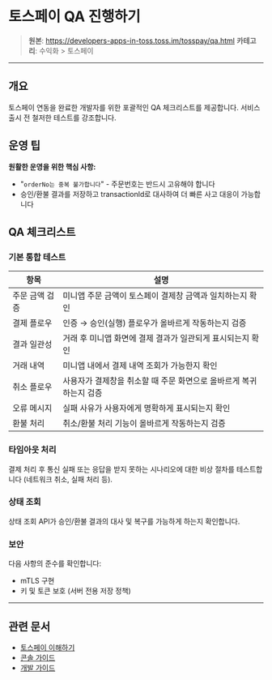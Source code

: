 # 토스페이 QA 진행하기

> **원본**: https://developers-apps-in-toss.toss.im/tosspay/qa.html
> **카테고리**: 수익화 > 토스페이

---

## 개요
토스페이 연동을 완료한 개발자를 위한 포괄적인 QA 체크리스트를 제공합니다. 서비스 출시 전 철저한 테스트를 강조합니다.

## 운영 팁

**원활한 운영을 위한 핵심 사항:**
- "`orderNo는 중복 불가합니다`" - 주문번호는 반드시 고유해야 합니다
- 승인/환불 결과를 저장하고 transactionId로 대사하여 더 빠른 사고 대응이 가능합니다

## QA 체크리스트

### 기본 통합 테스트

| 항목 | 설명 |
|------|-------------|
| 주문 금액 검증 | 미니앱 주문 금액이 토스페이 결제창 금액과 일치하는지 확인 |
| 결제 플로우 | 인증 → 승인(실행) 플로우가 올바르게 작동하는지 검증 |
| 결과 일관성 | 거래 후 미니앱 화면에 결제 결과가 일관되게 표시되는지 확인 |
| 거래 내역 | 미니앱 내에서 결제 내역 조회가 가능한지 확인 |
| 취소 플로우 | 사용자가 결제창을 취소할 때 주문 화면으로 올바르게 복귀하는지 검증 |
| 오류 메시지 | 실패 사유가 사용자에게 명확하게 표시되는지 확인 |
| 환불 처리 | 취소/환불 처리 기능이 올바르게 작동하는지 검증 |

### 타임아웃 처리

결제 처리 후 통신 실패 또는 응답을 받지 못하는 시나리오에 대한 비상 절차를 테스트합니다 (네트워크 취소, 실패 처리 등).

### 상태 조회

상태 조회 API가 승인/환불 결과의 대사 및 복구를 가능하게 하는지 확인합니다.

### 보안

다음 사항의 준수를 확인합니다:
- mTLS 구현
- 키 및 토큰 보호 (서버 전용 저장 정책)

---

## 관련 문서

- [토스페이 이해하기](05-tosspay-intro.md)
- [콘솔 가이드](06-tosspay-console.md)
- [개발 가이드](07-tosspay-develop.md)
